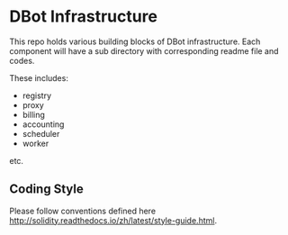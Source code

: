 DBot Infrastructure
===================

This repo holds various building blocks of DBot infrastructure.  Each component will have a sub directory with corresponding readme file and codes.

These includes:

- registry
- proxy
- billing
- accounting
- scheduler
- worker

etc.


Coding Style
------------

Please follow conventions defined here http://solidity.readthedocs.io/zh/latest/style-guide.html.